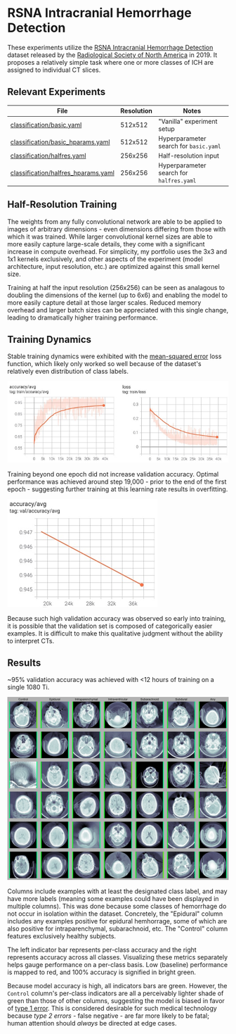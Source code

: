 # RSNA Intracranial Hemorrhage Detection

These experiments utilize the [RSNA Intracranial Hemorrhage Detection](https://www.kaggle.com/c/rsna-intracranial-hemorrhage-detection) dataset released by the [Radiological Society of North America](https://www.rsna.org/) in 2019. It proposes a relatively simple task where one or more classes of ICH are assigned to individual CT slices. 

## Relevant Experiments
| File                                                                     | Resolution | Notes
| ------------------------------------------------------------------------ | ---------- | ------
| [classification/basic.yaml](classification/basic.yaml)                   | 512x512    | "Vanilla" experiment setup
| [classification/basic_hparams.yaml](classification/basic_hparams.yaml)   | 512x512    | Hyperparameter search for `basic.yaml`
| [classification/halfres.yaml](classification/halfres.yaml)               | 256x256    | Half-resolution input
| [classification/halfres_hparams.yaml](classification/basic_hparams.yaml) | 256x256    | Hyperparameter search for `halfres.yaml`

## Half-Resolution Training
The weights from any fully convolutional network are able to be applied to images of arbitrary dimensions - even dimensions differing from those with which it was trained. While larger convolutional kernel sizes are able to more easily capture large-scale details, they come with a significant increase in compute overhead. For simplicity, my portfolio uses the 3x3 and 1x1 kernels exclusively, and other aspects of the experiment (model architecture, input resolution, etc.) are optimized against this small kernel size.

Training at half the input resolution (256x256) can be seen as analagous to doubling the dimensions of the kernel (up to 6x6) and enabling the model to more easily capture detail at those larger scales. Reduced memory overhead and larger batch sizes can be appreciated with this single change, leading to dramatically higher training performance.

## Training Dynamics
Stable training dynamics were exhibited with the [mean-squared error](https://en.wikipedia.org/wiki/Mean_squared_error) loss function, which likely only worked so well because of the dataset's relatively even distribution of class labels.

![training tensorboard](images/training-dynamics.jpg)

Training beyond one epoch did not increase validation accuracy. Optimal performance was achieved around step 19,000 - prior to the end of the first epoch - suggesting further training at this learning rate results in overfitting.

![overfitting tensorboard](images/overfitting.jpg)

Because such high validation accuracy was observed so early into training, it is possible that the validation set is composed of categorically easier examples. It is difficult to make this qualitative judgment without the ability to interpret CTs.

## Results
~95% validation accuracy was achieved with <12 hours of training on a single 1080 Ti.

![](images/RSNA_HalfRes_classifier2d_20000.jpg)

Columns include examples with at least the designated class label, and may have more labels (meaning some examples could have been displayed in multiple columns). This was done because some classes of hemorrhage do not occur in isolation within the dataset. Concretely, the "Epidural" column includes any examples positive for epidural hemhorrage, some of which are also positive for intraparenchymal, subarachnoid, etc. The "Control" column features exclusively healthy subjects.

The left indicator bar represents per-class accuracy and the right represents accuracy across all classes. Visualizing these metrics separately helps gauge performance on a per-class basis. Low (baseline) performance is mapped to red, and 100% accuracy is signified in bright green.

Because model accuracy is high, all indicators bars are green. However, the `Control` column's per-class indicators are all a perceivably lighter shade of green than those of other columns, suggesting the model is biased in favor of [type 1 error](https://en.wikipedia.org/wiki/Type_I_and_type_II_errors). This is considered desirable for such medical technology because *type 2 errors* - false negative - are far more likely to be fatal; human attention should *always* be directed at edge cases.

